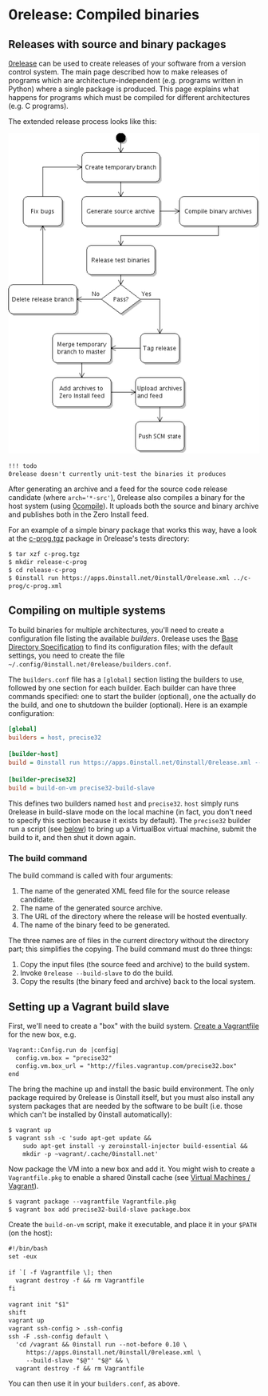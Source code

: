 # 0release: Compiled binaries

## Releases with source and binary packages

[0release](../0release/index.md) can be used to create releases of your software from a version control system. The main page described how to make releases of programs which are architecture-independent (e.g. programs written in Python) where a single package is produced. This page explains what happens for programs which must be compiled for different architectures (e.g. C programs).

The extended release process looks like this:

![The release process with binary packages](../../img/uml/release-process-binaries.png)

    !!! todo
    0release doesn't currently unit-test the binaries it produces

After generating an archive and a feed for the source code release candidate (where `arch='*-src'`), 0release also compiles a binary for the host system (using [0compile](../0compile/index.md)). It uploads both the source and binary archive and publishes both in the Zero Install feed.

For an example of a simple binary package that works this way, have a look at the [c-prog.tgz](http://repo.or.cz/w/0release.git?a=blob;f=tests/c-prog.tgz;h=ae1f06864c70f65fdef5a00065fb82eec809d6dc;hb=a7bce06b6494407b2d80124c65f13493e3b44378) package in 0release's tests directory:

```shell
$ tar xzf c-prog.tgz
$ mkdir release-c-prog
$ cd release-c-prog
$ 0install run https://apps.0install.net/0install/0release.xml ../c-prog/c-prog.xml
```

## Compiling on multiple systems

To build binaries for multiple architectures, you'll need to create a configuration file listing the available _builders_. 0release uses the [Base Directory Specification](http://www.freedesktop.org/wiki/Specifications/basedir-spec) to find its configuration files; with the default settings, you need to create the file `~/.config/0install.net/0release/builders.conf`.

The `builders.conf` file has a `[global]` section listing the builders to use, followed by one section for each builder. Each builder can have three commands specified: one to start the builder (optional), one the actually do the build, and one to shutdown the builder (optional). Here is an example configuration:

```ini
[global]
builders = host, precise32

[builder-host]
build = 0install run https://apps.0install.net/0install/0release.xml --build-slave "$@"

[builder-precise32]
build = build-on-vm precise32-build-slave
```

This defines two builders named `host` and `precise32`. `host` simply runs 0release in build-slave mode on the local machine (in fact, you don't need to specify this section because it exists by default). The `precise32` builder run a script (see [below](#setting-up-a-vagrant-build-slave)) to bring up a VirtualBox virtual machine, submit the build to it, and then shut it down again.

### The build command

The build command is called with four arguments:

1.  The name of the generated XML feed file for the source release candidate.
2.  The name of the generated source archive.
3.  The URL of the directory where the release will be hosted eventually.
4.  The name of the binary feed to be generated.

The three names are of files in the current directory without the directory part; this simplifies the copying. The build command must do three things:

1.  Copy the input files (the source feed and archive) to the build system.
2.  Invoke `0release --build-slave` to do the build.
3.  Copy the results (the binary feed and archive) back to the local system.

## Setting up a Vagrant build slave

First, we'll need to create a "box" with the build system. [Create a Vagrantfile](http://docs.vagrantup.com/) for the new box, e.g.

```vagrant
Vagrant::Config.run do |config|
  config.vm.box = "precise32"
  config.vm.box_url = "http://files.vagrantup.com/precise32.box"
end
```

The bring the machine up and install the basic build environment. The only package required by 0release is 0install itself, but you must also install any system packages that are needed by the software to be built (i.e. those which can't be installed by 0install automatically):

```shell
$ vagrant up
$ vagrant ssh -c 'sudo apt-get update && 
    sudo apt-get install -y zeroinstall-injector build-essential &&
    mkdir -p ~vagrant/.cache/0install.net'
```

Now package the VM into a new box and add it. You might wish to create a `Vagrantfile.pkg` to enable a shared 0install cache (see [Virtual Machines / Vagrant](../../details/virtual-machines.md#vagrant)).

```shell
$ vagrant package --vagrantfile Vagrantfile.pkg
$ vagrant box add precise32-build-slave package.box
```

Create the `build-on-vm` script, make it executable, and place it in your `$PATH` (on the host):

```shell
#!/bin/bash
set -eux

if `[ -f Vagrantfile \]; then
  vagrant destroy -f && rm Vagrantfile
fi

vagrant init "$1"
shift
vagrant up
vagrant ssh-config > .ssh-config
ssh -F .ssh-config default \
  'cd /vagrant && 0install run --not-before 0.10 \
     https://apps.0install.net/0install/0release.xml \
     --build-slave "$@"' "$@" && \
  vagrant destroy -f && rm Vagrantfile
```

You can then use it in your `builders.conf`, as above.
